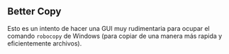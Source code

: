 ## Better Copy

Esto es un intento de hacer una GUI muy rudimentaria para ocupar el comando `robocopy` de Windows (para copiar de una manera más rapida y eficientemente archivos). 